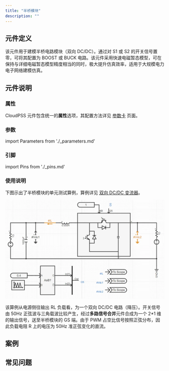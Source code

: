 ```yaml
---
title: "半桥模块"
description: ""
---
```


## 元件定义

该元件用于建模半桥电路模块（双向 DC/DC）。通过对 S1 或 S2 的开关信号置零，可将其配置为 BOOST 或 BUCK 电路。该元件采用快速电磁暂态模型，可在保持与详细电磁暂态模型精度相当的同时，极大提升仿真效率，适用于大规模电力电子网络建模仿真。

## 元件说明

### 属性

CloudPSS 元件包含统一的**属性**选项，其配置方法详见 [参数卡](docs/documents/software/10-xstudio/20-simstudio/40-workbench/20-function-zone/30-design-tab/30-param-panel/index.md) 页面。

### 参数

import Parameters from './_parameters.md'

<Parameters/>

### 引脚

import Pins from './_pins.md'

<Pins/>

### 使用说明

下图示出了半桥模块的单元测试算例，算例详见 [双向 DC/DC 变流器](https://cloudpss.net/model/CloudPSS/HalfBridgeModule)。

![单元测试图](./HalfBridge_unitest.png)

该算例从电源侧往输出 RL 负载看，为一个双向 DC/DC 电路（降压）。开关信号由 50Hz 正弦波与三角载波比较产生，经过**多路信号合并**元件合成为一个 2\*1 维的输出信号，送至半桥模块的 GS 端。由于 PWM 占空比信号按照正弦分布，因此负载电阻 R 上的电压为 50Hz 准正弦变化的直流。

## 案例

## 常见问题
